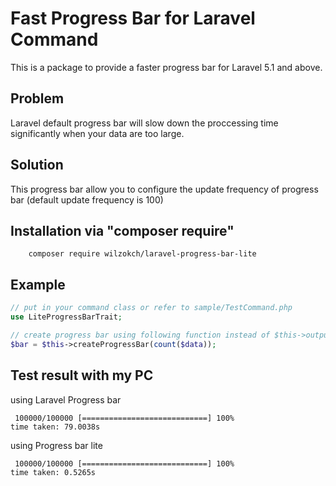 Fast Progress Bar for Laravel Command
=========================
This is a package to provide a faster progress bar for Laravel 5.1 and above. 

Problem
--------
Laravel default progress bar will slow down the proccessing time significantly when your data are too large.

Solution
--------
This progress bar allow you to configure the update frequency of progress bar (default update frequency is 100)

Installation via "composer require"
--------
```shell
    composer require wilzokch/laravel-progress-bar-lite
```

Example
--------
```php
// put in your command class or refer to sample/TestCommand.php
use LiteProgressBarTrait;
```
```php
// create progress bar using following function instead of $this->output->createProgressBar(count($data));
$bar = $this->createProgressBar(count($data));
```

Test result with my PC
--------

using Laravel Progress bar
```
 100000/100000 [============================] 100%
time taken: 79.0038s
```
	
using Progress bar lite
```
 100000/100000 [============================] 100%
time taken: 0.5265s
```
